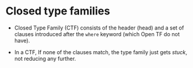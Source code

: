 # Closed type families

* Closed Type Family (CTF) consists of the header (head) and a set of clauses introduced after the `where` keyword (which Open TF do not have).

* In a CTF, If none of the clauses match, the type family just gets *stuck*, not reducing any further.
